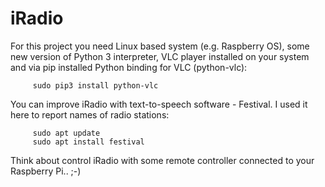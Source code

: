 # iRadio
 
For this project you need Linux based system (e.g. Raspberry OS), some new version of Python 3 interpreter, VLC player installed on your system and via pip installed Python binding for VLC (python-vlc):

         sudo pip3 install python-vlc
         
You can improve iRadio with text-to-speech software - Festival. I used it here to report names of radio stations:

         sudo apt update
         sudo apt install festival 
  
Think about control iRadio with some remote controller connected to your Raspberry Pi.. ;-)


